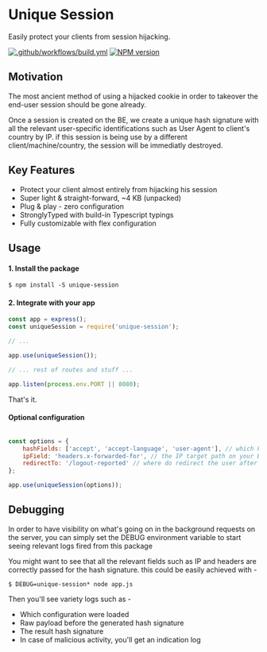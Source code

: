 # Unique Session

Easily protect your clients from session hijacking.

[![.github/workflows/build.yml](https://github.com/molaga/unique-session/actions/workflows/build.yml/badge.svg)](https://github.com/molaga/unique-session/actions/workflows/build.yml)
<span class="badge-npmversion"><a href="https://npmjs.org/package/unique-session" title="View this project on NPM"><img src="https://img.shields.io/npm/v/unique-session.svg" alt="NPM version" /></a></span>

## Motivation

The most ancient method of using a hijacked cookie in order to takeover the end-user session should be gone already.

Once a session is created on the BE, we create a unique hash signature with all the relevant user-specific identifications such as User Agent to client's country by IP. if this session is being use by a different client/machine/country, the session will be immediatly destroyed.

## Key Features

- Protect your client almost entirely from hijacking his session
- Super light & straight-forward, ~4 KB (unpacked)
- Plug & play - zero configuration
- StronglyTyped with build-in Typescript typings
- Fully customizable with flex configuration

## Usage

#### 1. Install the package

```
$ npm install -S unique-session
```

#### 2. Integrate with your app

```js
const app = express();
const uniqueSession = require('unique-session');

// ...

app.use(uniqueSession());

// ... rest of routes and stuff ...

app.listen(process.env.PORT || 8080);
```

That's it.

#### Optional configuration

```js

const options = {
    hashFields: ['accept', 'accept-language', 'user-agent'], // which keys to pick from request.headers
    ipField: 'headers.x-forwarded-for', // the IP target path on your BE request
    redirectTo: '/logout-reported' // where do redirect the user after malicious activity (default '/') 
};

app.use(uniqueSession(options));
```

## Debugging

In order to have visibility on what's going on in the background requests on the server, you can simply set the DEBUG environment variable to start seeing relevant logs fired from this package

You might want to see that all the relevant fields such as IP and headers are correctly passed for the hash signature. this could be easily achieved with -

```
$ DEBUG=unique-session* node app.js
```

Then you'll see variety logs such as -

- Which configuration were loaded
- Raw payload before the generated hash signature
- The result hash signature
- In case of malicious activity, you'll get an indication log